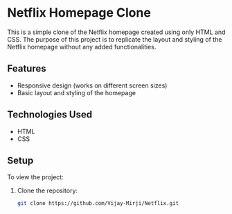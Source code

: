 # Netflix Homepage Clone

This is a simple clone of the Netflix homepage created using only HTML and CSS. The purpose of this project is to replicate the layout and styling of the Netflix homepage without any added functionalities.

## Features

- Responsive design (works on different screen sizes)
- Basic layout and styling of the homepage

## Technologies Used

- HTML
- CSS

## Setup

To view the project:

1. Clone the repository:
   ```bash
   git clone https://github.com/Vijay-Mirji/Netflix.git
   ```
